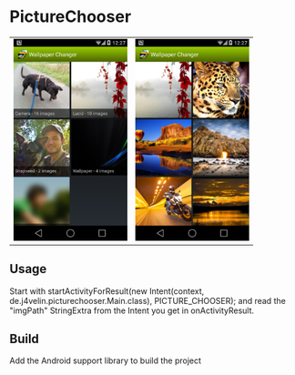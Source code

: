 PictureChooser
==============

<table sytle="border: 0px;">
<tr>
<td><img width="200px" src="screenshot1.png" /></td>
<td><img width="200px" src="screenshot2.png" /></td>
</tr>
</table>


Usage
-----

Start with startActivityForResult(new Intent(context, de.j4velin.picturechooser.Main.class), PICTURE_CHOOSER); and read the "imgPath" StringExtra from the Intent you get in onActivityResult.


Build
-----

Add the Android support library to build the project
